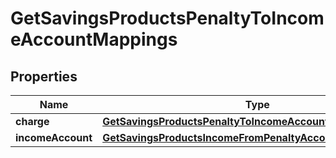 

# GetSavingsProductsPenaltyToIncomeAccountMappings

## Properties

Name | Type | Description | Notes
------------ | ------------- | ------------- | -------------
**charge** | [**GetSavingsProductsPenaltyToIncomeAccountMappingsCharge**](GetSavingsProductsPenaltyToIncomeAccountMappingsCharge.md) |  |  [optional]
**incomeAccount** | [**GetSavingsProductsIncomeFromPenaltyAccount**](GetSavingsProductsIncomeFromPenaltyAccount.md) |  |  [optional]



